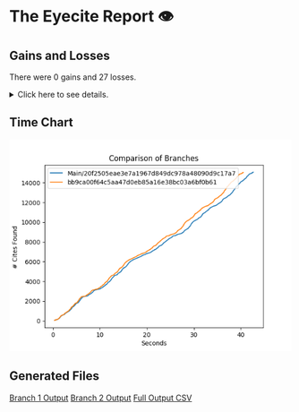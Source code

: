 # The Eyecite Report :eye:



Gains and Losses
---------
There were 0 gains and 27 losses.

<details>
<summary>Click here to see details.</summary>

|     id     |  Gain  |        Loss       |
| ---------- | ------ | ----------------- |
|  1917661   |        | 581 So.2d at 1030 |
|  1917661   |        |  589 So.2d at 519 |
|  1917661   |        |  669 So.2d at 464 |
|   755368   |        |  178 USPQ at 163  |
|  1783747   |        |  182 So.2d at 705 |
|  1783747   |        |  346 So.2d at 364 |
|  1783747   |        |  123 So.2d at 427 |
|  1783747   |        |  291 So.2d at 714 |
|  1783747   |        |  511 So.2d at 883 |
|  1137818   |        |  312 So.2d at 502 |
|  1814863   |        |  260 So.2d at 632 |
|  1814863   |        |  316 So.2d at 734 |
|  2357843   |        |  127 So.2d at 421 |
|   280035   |        |  362 F. 2d at 546 |
|   280035   |        |  314 F. 2d at 601 |
|  1964781   |        | 806 F. 2d at 1160 |
|  1964781   |        |  858 P. 2d at 580 |
|  1964781   |        |  858 P. 2d at 576 |
|  1964781   |        |  858 P. 2d at 595 |
|  1964781   |        |  858 P. 2d at 579 |
|   429215   |        |  19 L.Ed. at 959  |
|  1562899   |        |  749 So.2d at 498 |
|  7608671   |        | 496 So.2d at 1348 |
|  7493362   |        |  260 So.2d at 671 |
|  7521989   |        |  182 So.2d at 424 |
|  7521989   |        |  350 So.2d at 797 |
|  7740423   |        |  589 So.2d at 210 |


</details>



Time Chart
---------

![image](https://raw.githubusercontent.com/freelawproject/eyecite/artifacts/214/results/chart.png)


Generated Files
---------

[Branch 1 Output](https://raw.githubusercontent.com/freelawproject/eyecite/artifacts/214/results/20f2505eae3e7a1967d849dc978a48090d9c17a7.json)
[Branch 2 Output](https://raw.githubusercontent.com/freelawproject/eyecite/artifacts/214/results/bb9ca00f64c5aa47d0eb85a16e38bc03a6bf0b61.json)
[Full Output CSV ](https://raw.githubusercontent.com/freelawproject/eyecite/artifacts/214/results/output.csv)
